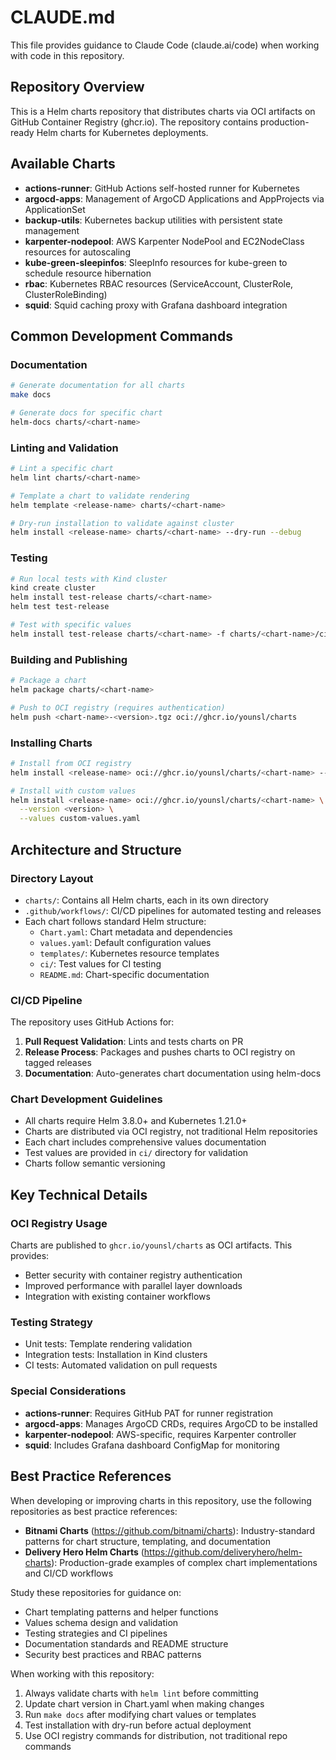 # CLAUDE.md

This file provides guidance to Claude Code (claude.ai/code) when working with code in this repository.

## Repository Overview

This is a Helm charts repository that distributes charts via OCI artifacts on GitHub Container Registry (ghcr.io). The repository contains production-ready Helm charts for Kubernetes deployments.

## Available Charts

- **actions-runner**: GitHub Actions self-hosted runner for Kubernetes
- **argocd-apps**: Management of ArgoCD Applications and AppProjects via ApplicationSet
- **backup-utils**: Kubernetes backup utilities with persistent state management
- **karpenter-nodepool**: AWS Karpenter NodePool and EC2NodeClass resources for autoscaling
- **kube-green-sleepinfos**: SleepInfo resources for kube-green to schedule resource hibernation
- **rbac**: Kubernetes RBAC resources (ServiceAccount, ClusterRole, ClusterRoleBinding)
- **squid**: Squid caching proxy with Grafana dashboard integration

## Common Development Commands

### Documentation
```bash
# Generate documentation for all charts
make docs

# Generate docs for specific chart
helm-docs charts/<chart-name>
```

### Linting and Validation
```bash
# Lint a specific chart
helm lint charts/<chart-name>

# Template a chart to validate rendering
helm template <release-name> charts/<chart-name>

# Dry-run installation to validate against cluster
helm install <release-name> charts/<chart-name> --dry-run --debug
```

### Testing
```bash
# Run local tests with Kind cluster
kind create cluster
helm install test-release charts/<chart-name>
helm test test-release

# Test with specific values
helm install test-release charts/<chart-name> -f charts/<chart-name>/ci/test-values.yaml
```

### Building and Publishing
```bash
# Package a chart
helm package charts/<chart-name>

# Push to OCI registry (requires authentication)
helm push <chart-name>-<version>.tgz oci://ghcr.io/younsl/charts
```

### Installing Charts
```bash
# Install from OCI registry
helm install <release-name> oci://ghcr.io/younsl/charts/<chart-name> --version <version>

# Install with custom values
helm install <release-name> oci://ghcr.io/younsl/charts/<chart-name> \
  --version <version> \
  --values custom-values.yaml
```

## Architecture and Structure

### Directory Layout
- `charts/`: Contains all Helm charts, each in its own directory
- `.github/workflows/`: CI/CD pipelines for automated testing and releases
- Each chart follows standard Helm structure:
  - `Chart.yaml`: Chart metadata and dependencies
  - `values.yaml`: Default configuration values
  - `templates/`: Kubernetes resource templates
  - `ci/`: Test values for CI testing
  - `README.md`: Chart-specific documentation

### CI/CD Pipeline
The repository uses GitHub Actions for:
1. **Pull Request Validation**: Lints and tests charts on PR
2. **Release Process**: Packages and pushes charts to OCI registry on tagged releases
3. **Documentation**: Auto-generates chart documentation using helm-docs

### Chart Development Guidelines
- All charts require Helm 3.8.0+ and Kubernetes 1.21.0+
- Charts are distributed via OCI registry, not traditional Helm repositories
- Each chart includes comprehensive values documentation
- Test values are provided in `ci/` directory for validation
- Charts follow semantic versioning

## Key Technical Details

### OCI Registry Usage
Charts are published to `ghcr.io/younsl/charts` as OCI artifacts. This provides:
- Better security with container registry authentication
- Improved performance with parallel layer downloads
- Integration with existing container workflows

### Testing Strategy
- Unit tests: Template rendering validation
- Integration tests: Installation in Kind clusters
- CI tests: Automated validation on pull requests

### Special Considerations
- **actions-runner**: Requires GitHub PAT for runner registration
- **argocd-apps**: Manages ArgoCD CRDs, requires ArgoCD to be installed
- **karpenter-nodepool**: AWS-specific, requires Karpenter controller
- **squid**: Includes Grafana dashboard ConfigMap for monitoring

## Best Practice References

When developing or improving charts in this repository, use the following repositories as best practice references:
- **Bitnami Charts** (https://github.com/bitnami/charts): Industry-standard patterns for chart structure, templating, and documentation
- **Delivery Hero Helm Charts** (https://github.com/deliveryhero/helm-charts): Production-grade examples of complex chart implementations and CI/CD workflows

Study these repositories for guidance on:
- Chart templating patterns and helper functions
- Values schema design and validation
- Testing strategies and CI pipelines
- Documentation standards and README structure
- Security best practices and RBAC patterns

When working with this repository:
1. Always validate charts with `helm lint` before committing
2. Update chart version in Chart.yaml when making changes
3. Run `make docs` after modifying chart values or templates
4. Test installation with dry-run before actual deployment
5. Use OCI registry commands for distribution, not traditional repo commands